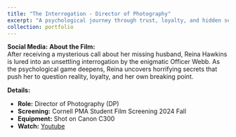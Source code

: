 ```yaml
---
title: "The Interrogation - Director of Photography"
excerpt: "A psychological journey through trust, loyalty, and hidden secrets. \\Screened at Cornell PMA Student Film Screening 2024 Fall<br/><img src='/images/interrogation.png' width='500' height='auto'>"
collection: portfolio
---
```


**Social Media:**
**About the Film:**  
After receiving a mysterious call about her missing husband, Reina Hawkins is lured into an unsettling interrogation by the enigmatic Officer Webb. As the psychological game deepens, Reina uncovers horrifying secrets that push her to question reality, loyalty, and her own breaking point.

**Details:**
- **Role:** Director of Photography (DP)
- **Screening:** Cornell PMA Student Film Screening 2024 Fall
- **Equipment:** Shot on Canon C300
- **Watch:** [Youtube](https://www.youtube.com/watch?v=mj6vcqwWXWI)
